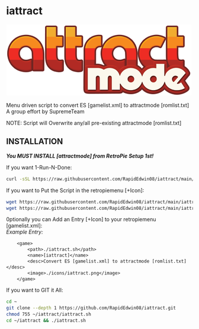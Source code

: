 # iattract
![iattract.png](https://raw.githubusercontent.com/RapidEdwin08/iattract/main/iattract.png )

Menu driven script to convert ES [gamelist.xml] to attractmode [romlist.txt]  
A group effort by SupremeTeam  

NOTE: Script will Overwrite any/all pre-existing attractmode [romlist.txt]  

## INSTALLATION  
***You MUST INSTALL [attractmode] from RetroPie Setup 1st!***  

If you want 1-Run-N-Done:
```bash
curl -sSL https://raw.githubusercontent.com/RapidEdwin08/iattract/main/iattract.sh  | bash  
```

If you want to Put the Script in the retropiemenu [+Icon]:  
```bash
wget https://raw.githubusercontent.com/RapidEdwin08/iattract/main/iattract.sh -P ~/RetroPie/retropiemenu
wget https://raw.githubusercontent.com/RapidEdwin08/iattract/main/iattract.png -P ~/RetroPie/retropiemenu/icons

```

0ptionally you can Add an Entry [+Icon] to your retropiemenu [gamelist.xml]:  
*Example Entry:*  
```
	<game>
		<path>./iattract.sh</path>
		<name>[iattract]</name>
		<desc>Convert ES [gamelist.xml] to attractmode [romlist.txt]</desc>
		<image>./icons/iattract.png</image>
	</game>
```

If you want to GIT it All:  
```bash
cd ~
git clone --depth 1 https://github.com/RapidEdwin08/iattract.git
chmod 755 ~/iattract/iattract.sh
cd ~/iattract && ./iattract.sh

```
